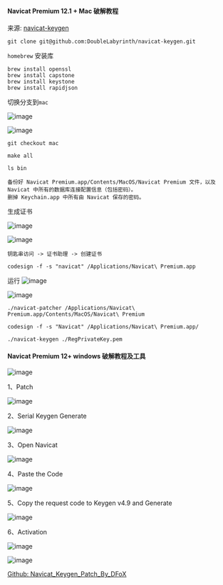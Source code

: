#### Navicat Premium 12.1 + Mac 破解教程

来源: [navicat-keygen](https://github.com/DoubleLabyrinth/navicat-keygen)

```shell
git clone git@github.com:DoubleLabyrinth/navicat-keygen.git
```

`homebrew` 安装库
```shell
brew install openssl
brew install capstone
brew install keystone
brew install rapidjson
```

切换分支到`mac`

![image](https://user-images.githubusercontent.com/20939839/61688376-6fbe1900-ad57-11e9-94b5-3df33a4c4e98.png)

![image](https://user-images.githubusercontent.com/20939839/61688214-02aa8380-ad57-11e9-875f-b3569019422a.png)

```shell
git checkout mac

make all

ls bin
```

```
备份好 Navicat Premium.app/Contents/MacOS/Navicat Premium 文件，以及 Navicat 中所有的数据库连接配置信息（包括密码）。
删掉 Keychain.app 中所有由 Navicat 保存的密码。

```

生成证书

![image](https://user-images.githubusercontent.com/20939839/61688427-91b79b80-ad57-11e9-97dc-90e4ca4e57bd.png)

![image](https://user-images.githubusercontent.com/20939839/61688394-7cdb0800-ad57-11e9-997d-70aba6c3236c.png)

```
钥匙串访问 -> 证书助理 -> 创建证书

codesign -f -s "navicat" /Applications/Navicat\ Premium.app
```

运行
![image](https://user-images.githubusercontent.com/20939839/61688249-16ee8080-ad57-11e9-933e-6d655d07c34e.png)

![image](https://user-images.githubusercontent.com/20939839/61688264-1f46bb80-ad57-11e9-83ae-cf76f6e31321.png)
```shell
./navicat-patcher /Applications/Navicat\ Premium.app/Contents/MacOS/Navicat\ Premium

codesign -f -s "Navicat" /Applications/Navicat\ Premium.app/

./navicat-keygen ./RegPrivateKey.pem
```


#### Navicat Premium 12+ windows 破解教程及工具

![image](https://user-images.githubusercontent.com/20939839/54656750-d9a48880-4b01-11e9-94cf-dfdef3b59d56.png)

1、Patch

![image](https://user-images.githubusercontent.com/20939839/54657022-d9f15380-4b02-11e9-8a67-f0c335e4654c.png)

2、Serial Keygen Generate

![image](https://user-images.githubusercontent.com/20939839/54656871-533c7680-4b02-11e9-8bd6-12c1c90572ac.png)

3、Open Navicat

![image](https://user-images.githubusercontent.com/20939839/54656858-4029a680-4b02-11e9-95fc-0a711aa8e694.png)

4、Paste the Code

![image](https://user-images.githubusercontent.com/20939839/54657113-1fae1c00-4b03-11e9-880d-84feba678dab.png)

5、Copy the request code to Keygen v4.9 and Generate

![image](https://user-images.githubusercontent.com/20939839/54657152-41a79e80-4b03-11e9-91b4-de0066e0fda9.png)

6、Activation

![image](https://user-images.githubusercontent.com/20939839/54656921-8252e800-4b02-11e9-88f3-405625ac0cbe.png)

![image](https://user-images.githubusercontent.com/20939839/54656901-6d765480-4b02-11e9-990a-ebfb8701fdf5.png)


[Github: Navicat_Keygen_Patch_By_DFoX](https://github.com/Deltafox79/Navicat_Keygen/tree/master/Navicat_Keygen_Patch_By_DFoX)
